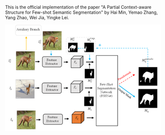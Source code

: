 
 
This is the official implementation of the paper "A Partial Context-aware Structure for Few-shot Semantic Segmentation" by Hai Min, Yemao Zhang, Yang Zhao, Wei Jia, Yingke Lei.

<p align="middle">
    <img src="data/assets/architecture.png">
</p>
